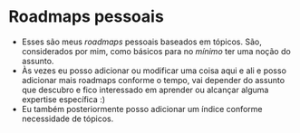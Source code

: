 # Roadmaps pessoais

- Esses são meus *roadmaps* pessoais baseados em tópicos. São, considerados por mim, como básicos para no *mínimo* ter uma noção do assunto.
- Às vezes eu posso adicionar ou modificar uma coisa aqui e ali e posso adicionar mais roadmaps conforme o tempo, vai depender do assunto que descubro e fico interessado em aprender ou alcançar alguma expertise específica :)
- Eu também posteriormente posso adicionar um índice conforme necessidade de tópicos.
